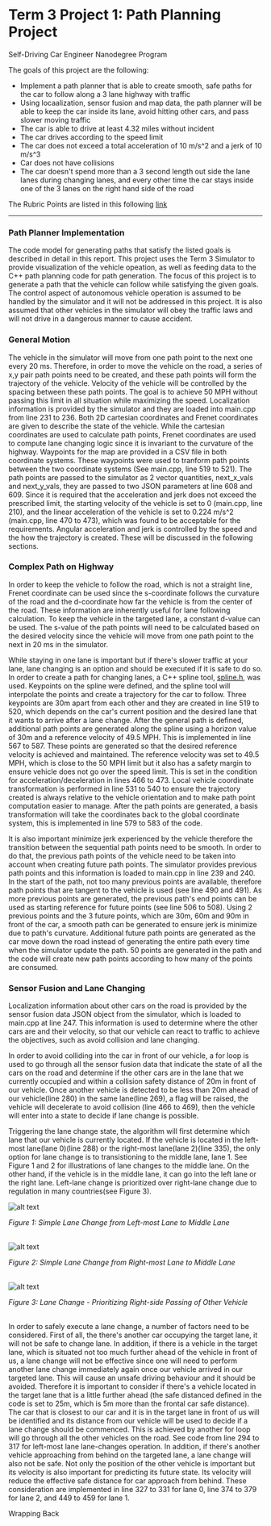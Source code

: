 # **Term 3 Project 1: Path Planning Project**
Self-Driving Car Engineer Nanodegree Program

The goals of this project are the following:

* Implement a path planner that is able to create smooth, safe paths for the car to follow along a 3 lane highway with traffic
* Using locaalization, sensor fusion and map data, the path planner will be able to keep the car inside its lane, avoid hitting other cars, and pass slower moving traffic
* The car is able to drive at least 4.32 miles without incident
* The car drives according to the speed limit
* The car does not exceed a total acceleration of 10 m/s^2 and a jerk of 10 m/s^3
* Car does not have collisions
* The car doesn't spend more than a 3 second length out side the lane lanes during changing lanes, and every other time the car stays inside one of the 3 lanes on the right hand side of the road

[//]: # (Image References)

[image1]: ./images/LaneChange_Close_Rear.png "P1"
[image2]: ./images/NotChangingLane_OtherLanesOccupied.png "P2"
[image3]: ./images/Prioritize_Left_Lane_Change.png "P3"
[image4]: ./images/RelativeVelocityConsidered_CloseDistance.png "P4"
[image5]: ./images/RightLaneChange_2ndPriority_RelativeSpeed_Considered.png "P5"
[image6]: ./images/RightLaneChange_Left_Lane_Occupied.png "P6"
[image7]: ./images/RightLaneChange_Lf_RR_occupied.png "P7"
[image8]: ./images/Simple_LLC.png "P8"
[image9]: ./images/Simple_RLC.png "P9"


The Rubric Points are listed in this following [link](https://review.udacity.com/#!/rubrics/1020/view)   

---

### Path Planner Implementation

The code model for generating paths that satisfy the listed goals is described in detail in this report.  This project uses the Term 3 Simulator to provide visualization of the vehicle opeation, as well as feeding data to the C++ path planning code for path generation.  The focus of this project is to generate a path that the vehicle can follow while satisfying the given goals.  The control aspect of autonomous vehicle operation is assumed to be handled by the simulator and it will not be addressed in this project.   It is also assumed that other vehicles in the simulator will obey the traffic laws and will not drive in a dangerous manner to cause accident.

### General Motion

The vehicle in the simulator will move from one path point to the next one every 20 ms.  Therefore, in order to move the vehicle on the road, a series of x,y pair path points need to be created, and these path points will form the trajectory of the vehicle.  Velocity of the vehicle will be controlled by the spacing between these path points.  The goal is to achieve 50 MPH without passing this limit in all situation while maximizing the speed.  Localization information is provided by the simulator and they are loaded into main.cpp from line 231 to 236.  Both 2D cartesian coordinates and Frenet coordinates are given to describe the state of the vehicle. While the cartesian coordinates are used to calculate path points, Frenet coordinates are used to compute lane changing logic since it is invariant to the curvature of the highway. Waypoints for the map are provided in a CSV file in both coordinate systems.  These waypoints were used to tranform path points between the two coordinate systems (See main.cpp, line 519 to 521).  The path points are passed to the simulator as 2 vector quantities, next_x_vals and next_y_vals, they are passed to two JSON parameters at line 608 and 609.  Since it is required that the acceleration and jerk does not exceed the prescribed limit, the starting velocity of the vehicle is set to 0 (main.cpp, line 210), and the linear acceleration of the vehicle is set to 0.224 m/s^2 (main.cpp, line 470 to 473), which was found to be acceptable for the requirements.  Angular acceleration and jerk is controlled by the speed and the how the trajectory is created.  These will be discussed in the following sections.

### Complex Path on Highway

In order to keep the vehicle to follow the road, which is not a straight line, Frenet coordinate can be used since the s-coordinate follows the curvature of the road and the d-coordinate how far the vehicle is from the center of the road.  These information are inherently useful for lane following calculation.  To keep the vehicle in the targeted lane, a constant d-value can be used.  The s-value of the path points will need to be calculated based on the desired velocity since the vehicle will move from one path point to the next in 20 ms in the simulator.  

While staying in one lane is important but if there's slower traffic at your lane, lane changing is an option and should be executed if it is safe to do so.  In order to create a path for changing lanes, a C++ spline tool, [spline.h](http://kluge.in-chemnitz.de/opensource/spline/), was used.  Keypoints on the spline were defined, and the spline tool will interpolate the points and create a trajectory for the car to follow.  Three keypoints are 30m apart from each other and they are created in line 519 to 520, which depends on the car's current position and the desired lane that it wants to arrive after a lane change.  After the general path is defined, additional path points are generated along the spline using a horizon value of 30m and a reference velocity of 49.5 MPH. This is implemented in line 567 to 587.  These points are generated so that the desired reference velocity is achieved and maintained.  The reference velocity was set to 49.5 MPH, which is close to the 50 MPH limit but it also has a safety margin to ensure vehicle does not go over the speed limit.  This is set in the condition for acceleration/deceleration in lines 466 to 473.  Local vehicle coordinate transformation is performed in line 531 to 540 to ensure the trajectory created is always relative to the vehicle orientation and to make path point computation easier to manage.  After the path points are generated, a basis transformation will take the coordinates back to the global coordinate system, this is implemented in line 579 to 583 of the code.

It is also important minimize jerk experienced by the vehicle therefore the transition between the sequential path points need to be smooth.  In order to do that, the previous path points of the vehicle need to be taken into account when creating future path points.  The simulator provides previous path points and this information is loaded to main.cpp in line 239 and 240.  In the start of the path, not too many previous points are available, therefore path points that are tangent to the vehicle is used (see line 490 and 491). As more previous points are generated, the previous path's end points can be used as starting reference for future points (see line 506 to 508). Using 2 previous points and the 3 future points, which are 30m, 60m and 90m in front of the car, a smooth path can be generated to ensure jerk is minimize due to path's curvature.  Additional future path points are generated as the car move down the road instead of generating the entire path every time when the simulator update the path. 50 points are generated in the path and the code will create new path points according to how many of the points are consumed.

### Sensor Fusion and Lane Changing

Localization information about other cars on the road is provided by the sensor fusion data JSON object from the simulator, which is loaded to main.cpp at line 247.  This information is used to determine where the other cars are and their velocity, so that our vehicle can react to traffic to achieve the objectives, such as avoid collision and lane changing.  

In order to avoid colliding into the car in front of our vehicle, a for loop is used to go through all the sensor fusion data that indicate the state of all the cars on the road and determine if the other cars are in the lane that we currently occupied and within a collision safety distance of 20m in front of our vehicle.  Once another vehicle is detected to be less than 20m ahead of our vehicle(line 280) in the same lane(line 269), a flag will be raised, the vehicle will decelerate to avoid collision (line 466 to 469), then the vehicle will enter into a state to decide if lane change is possible.

Triggering the lane change state, the algorithm will first determine which lane that our vehicle is currently located.  If the vehicle is located in the left-most lane(lane 0)(line 288) or the right-most lane(lane 2)(line 335), the only option for lane change is to transistioning to the middle lane, lane 1. See Figure 1 and 2 for illustrations of lane changes to the middle lane.  On the other hand, if the vehicle is in the middle lane, it can go into the left lane or the right lane.  Left-lane change is prioritized over right-lane change due to regulation in many countries(see Figure 3).  

![alt text][image9]

*Figure 1: Simple Lane Change from Left-most Lane to Middle Lane*
<br><br>

![alt text][image8]

*Figure 2: Simple Lane Change from Right-most Lane to Middle Lane*
<br><br>

![alt text][image3]

*Figure 3: Lane Change - Prioritizing Right-side Passing of Other Vehicle*
<br><br>

In order to safely execute a lane change, a number of factors need to be considered.  First of all, the there's another car occupying the target lane, it will not be safe to change lane.  In addition, if there is a vehicle in the target lane, which is situated not too much further ahead of the vehicle in front of us, a lane change will not be effective since one will need to perform another lane change immediately again once our vehicle arrived in our targeted lane.  This will cause an unsafe driving behaviour and it should be avoided.  Therefore it is important to consider if there's a vehicle located in the target lane that is a little further ahead (the safe distanced defined in the code is set to 25m, which is 5m more than the frontal car safe distance).  The car that is closest to our car and it is in the target lane in front of us will be identified and its distance from our vehicle will be used to decide if a lane change should be commenced. This is achieved by another for loop will go through all the other vehicles on the road.  See code from line 294 to 317 for left-most lane lane-changes operation.  In addition, if there's another vehicle approaching from behind on the targeted lane, a lane change will also not be safe.  Not only the position of the other vehicle is important but its velocity is also important for predicting its future state.  Its velocity will reduce the effective safe distance for car approach from behind.  These consideration are implemented in line 327 to 331 for lane 0, line 374 to 379 for lane 2, and 449 to 459 for lane 1. 

Wrapping Back
